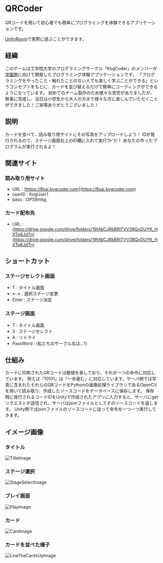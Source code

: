 # QRCoder
QRコードを用いて初心者でも簡単にプログラミングを体験できるアプリケーションです。

[UnityRoom](https://unityroom.com/games/qrcoder)で実際に遊ぶことができます。

## 経緯
このゲームは工学院大学のプログラミングサークル「KogCoder」のメンバーが[学園祭](https://hachiojisaionline.wordpress.com/)に向けて開発したプログラミング体験アプリケーションです。
「プログラミングをやったこと・触れたことのない人でも楽しく学ぶことができる」というコンセプトをもとに、カードを並び替えるだけで簡単にコーディングができるようになっています。
初めてのチーム製作のため様々な苦労がありましたが、無事に完成し、当日は小学生から大人の方まで様々な方に楽しんでいただくことができました！ご来場ありがとうございました！


## 説明
カードを並べて、読み取り用サイトにその写真をアップロードしよう！
IDが発行されるので、ステージ画面右上のID欄に入れて実行'▷'だ！
あなたの作ったプログラムが実行されるよ！

## 関連サイト
### 読み取り用サイト
- URL : [https://8sai.kogcoder.com](https://8sai.kogcoder.com)
- userID : KogUser1
- pass : t3PS9mkg

### カード配布先
- URL : [https://drive.google.com/drive/folders/19hNjCJRkBRtTVV3RQvDUYK_HXTp6JdTn](https://drive.google.com/drive/folders/19hNjCJRkBRtTVV3RQvDUYK_HXTp6JdTn)

## ショートカット
### ステージセレクト画面
- T : タイトル画面
- ←→ : 選択ステージ変更
- Enter : ステージ決定

### ステージ画面
- T : タイトル画面
- S : ステージセレクト
- A : リトライ
- PassWord : (私たちのサークル名は...?)

## 仕組み
カードに印刷されたQRコードは数値を表しており、それが一つの命令に対応しています。
例えば「10101」は「一歩進む」に対応しています。サーバ側では写真に含まれたそれらのQRコードをPythonの画像処理ライブラリであるOpenCVを用いて読み取り、作成したソースコードをデータベースに保存します。
保存時に発行されるコードIDをUnityで作成されたアプリに入力すると、サーバにgetリクエストが送信され、サーバはjsonファイルとしてそのソースコードを返します。
Unity側ではjsonファイルのソースコードに従って命令を一つ一つ実行してきます。

## イメージ画像
### タイトル
![TitleImage](https://github.com/N-Keisho/QRCoder/assets/133760530/f74513c4-4266-4a5f-ad1a-ef98068a3a88)
### ステージ選択
![StageSelectImage](https://github.com/N-Keisho/QRCoder/assets/133760530/76ad5fba-2358-4b57-867a-a10ffe2f1d73)
### プレイ画面
![PlayImage](https://github.com/N-Keisho/QRCoder/assets/133760530/7c6d0190-8f8d-41b0-88f9-83661d5b8dcb)
### カード
![CardImage](https://github.com/N-Keisho/QRCoder/assets/133760530/28814fdc-6c8a-4b21-9190-bc1f8a28e67e)
### カードを並べた様子
![LineTheCardsUpImage](https://github.com/N-Keisho/QRCoder/assets/133760530/df1d1d1c-f043-4e85-af8c-678d3ccc0651)
